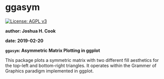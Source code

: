 # ggasym

[![License: AGPL v3](https://img.shields.io/badge/License-AGPL%20v3-blue.svg)](https://www.gnu.org/licenses/agpl-3.0)

**author: Joshua H. Cook**

**date: 2019-02-20**

**`ggasym`: Asymmetric Matrix Plotting in ggplot**


This package plots a symmetric matrix with two different fill aesthetics for the top-left and bottom-right triangles. It operates within the Grammer of Graphics paradigm implemented in ggplot.
